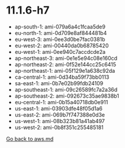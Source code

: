 
 # 11.1.6-h7
- ap-south-1: ami-079a6a4c1fcaa5de9
- eu-north-1: ami-0d709e8af844481b4
- eu-west-3: ami-0ee3d0be7fac0381b
- eu-west-2: ami-00440da0b68785420
- eu-west-1: ami-0ee940c7accdcde2a
- ap-northeast-3: ami-0e1e5e94c08e160cd
- ap-northeast-2: ami-0f52e144cc25c6415
- ap-northeast-1: ami-05f129e1a638c92da
- ca-central-1: ami-0d34ba59f73bb0113
- sa-east-1: ami-0b7e02b99fdb24109
- ap-southeast-1: ami-09c26589fc7a2a36d
- ap-southeast-2: ami-092673c35ae9838b1
- eu-central-1: ami-0b15a40718db0e911
- us-east-1: ami-03903dfe48f05d1a6
- us-east-2: ami-069b7f747388e0d3e
- us-west-1: ami-08b323b81a41ab497
- us-west-2: ami-0b8f351c255485181

[Go back to aws.md](../../aws.md) 
